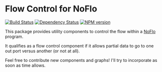 # Flow Control for NoFlo
[![Build Status](https://secure.travis-ci.org/noflo/noflo-flow.png?branch=master)](https://travis-ci.org/noflo/noflo-flow) [![Dependency Status](https://gemnasium.com/noflo/noflo-flow.png)](https://gemnasium.com/noflo/noflo-flow) [![NPM version](https://badge.fury.io/js/noflo-flow.png)](http://badge.fury.io/js/noflo-flow)

This package provides utility components to control the flow within a
[NoFlo](http://noflojs.org/) program.

It qualifies as a flow control component if it allows partial data to go
to one out port versus another (or not at all).

Feel free to contribute new components and graphs! I'll try to
incorporate as soon as time allows.
